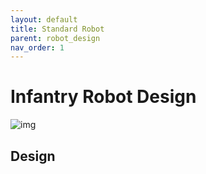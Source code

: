```yaml
---
layout: default
title: Standard Robot
parent: robot_design
nav_order: 1
---
```


# Infantry Robot Design
![img](infantry_robot_pic_01.jpg)
## Design
